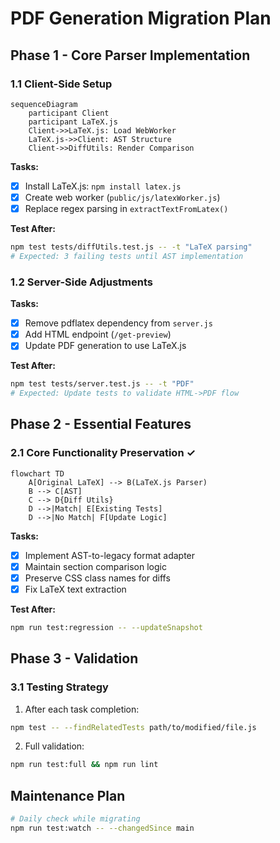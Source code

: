 # PDF Generation Migration Plan

## Phase 1 - Core Parser Implementation

### 1.1 Client-Side Setup
```mermaid
sequenceDiagram
    participant Client
    participant LaTeX.js
    Client->>LaTeX.js: Load WebWorker
    LaTeX.js->>Client: AST Structure
    Client->>DiffUtils: Render Comparison
```

**Tasks:**
- [x] Install LaTeX.js: `npm install latex.js`
- [x] Create web worker (`public/js/latexWorker.js`)
- [x] Replace regex parsing in `extractTextFromLatex()`

**Test After:**
```bash
npm test tests/diffUtils.test.js -- -t "LaTeX parsing"
# Expected: 3 failing tests until AST implementation
```

### 1.2 Server-Side Adjustments
**Tasks:**
- [x] Remove pdflatex dependency from `server.js`
- [x] Add HTML endpoint (`/get-preview`)
- [x] Update PDF generation to use LaTeX.js

**Test After:**
```bash
npm test tests/server.test.js -- -t "PDF"
# Expected: Update tests to validate HTML->PDF flow
```

## Phase 2 - Essential Features

### 2.1 Core Functionality Preservation ✓
```mermaid
flowchart TD
    A[Original LaTeX] --> B(LaTeX.js Parser)
    B --> C[AST]
    C --> D{Diff Utils}
    D -->|Match| E[Existing Tests]
    D -->|No Match| F[Update Logic]
```

**Tasks:**
- [x] Implement AST-to-legacy format adapter
- [x] Maintain section comparison logic
- [x] Preserve CSS class names for diffs
- [x] Fix LaTeX text extraction

**Test After:**
```bash
npm run test:regression -- --updateSnapshot
```

## Phase 3 - Validation

### 3.1 Testing Strategy
1. After each task completion:
```bash
npm test -- --findRelatedTests path/to/modified/file.js
```
2. Full validation:
```bash
npm run test:full && npm run lint
```

## Maintenance Plan
```bash
# Daily check while migrating
npm run test:watch -- --changedSince main